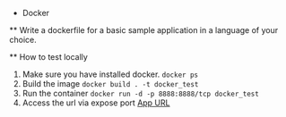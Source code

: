 * Docker

** Write a dockerfile for a basic sample application in a language of your choice.

** How to test locally

1. Make sure you have installed docker.
`docker ps`
2. Build the image
`docker build . -t docker_test`
3. Run the container
`docker run -d -p 8888:8888/tcp docker_test`
4. Access the url via expose port
[App URL](http://localhost:8888/cgi-bin/app.py)

